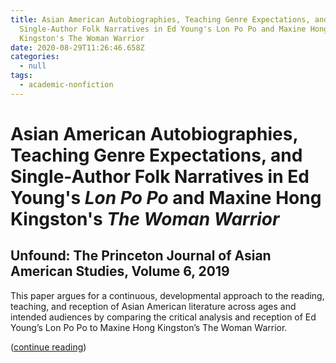 ```yaml
---
title: Asian American Autobiographies, Teaching Genre Expectations, and
  Single-Author Folk Narratives in Ed Young's Lon Po Po and Maxine Hong
  Kingston's The Woman Warrior
date: 2020-08-29T11:26:46.658Z
categories:
  - null
tags:
  - academic-nonfiction
---
```

# Asian American Autobiographies, Teaching Genre Expectations, and Single-Author Folk Narratives in Ed Young's *Lon Po Po* and Maxine Hong Kingston's *The Woman Warrior*

## Unfound: The Princeton Journal of Asian American Studies, Volume 6, 2019

This paper argues for a continuous, developmental approach to the reading, teaching, and reception of Asian American literature across ages and intended audiences by comparing the critical analysis and reception of Ed Young’s Lon Po Po to Maxine Hong Kingston’s The Woman Warrior. 

([continue reading](https://issuu.com/unfoundjournal/docs/unfound_2019/32))